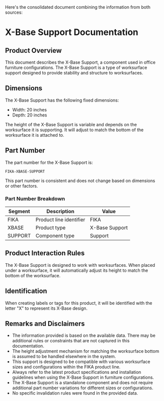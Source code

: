 Here's the consolidated document combining the information from both sources:

# X-Base Support Documentation

## Product Overview

This document describes the X-Base Support, a component used in office furniture configurations. The X-Base Support is a type of worksurface support designed to provide stability and structure to worksurfaces.

## Dimensions

The X-Base Support has the following fixed dimensions:

- Width: 20 inches
- Depth: 20 inches

The height of the X-Base Support is variable and depends on the worksurface it is supporting. It will adjust to match the bottom of the worksurface it is attached to.

## Part Number

The part number for the X-Base Support is:

```
FIKA-XBASE-SUPPORT
```

This part number is consistent and does not change based on dimensions or other factors.

### Part Number Breakdown

| Segment | Description | Value |
|---------|-------------|-------|
| FIKA    | Product line identifier | FIKA |
| XBASE   | Product type | X-Base Support |
| SUPPORT | Component type | Support |

## Product Interaction Rules

The X-Base Support is designed to work with worksurfaces. When placed under a worksurface, it will automatically adjust its height to match the bottom of the worksurface.

## Identification

When creating labels or tags for this product, it will be identified with the letter "X" to represent its X-Base design.

## Remarks and Disclaimers

- The information provided is based on the available data. There may be additional rules or constraints that are not captured in this documentation.
- The height adjustment mechanism for matching the worksurface bottom is assumed to be handled elsewhere in the system.
- This support is designed to be compatible with various worksurface sizes and configurations within the FIKA product line.
- Always refer to the latest product specifications and installation guidelines when using the X-Base Support in furniture configurations.
- The X-Base Support is a standalone component and does not require additional part number variations for different sizes or configurations.
- No specific invalidation rules were found in the provided data.